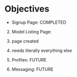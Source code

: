 # Objectives

* Signup Page: COMPLETED

2. Model Listing Page:
  1. page created
  2. needs literally everything else

3. Profiles: FUTURE

4. Messaging: FUTURE
